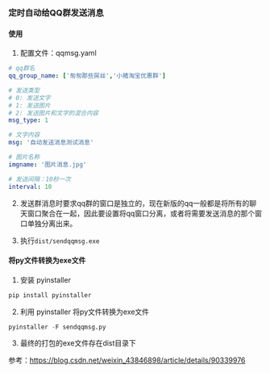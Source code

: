 ### 定时自动给QQ群发送消息

#### 使用
1. 配置文件：qqmsg.yaml
```yaml
# qq群名
qq_group_name: ['匆匆那些屌丝','小猪淘宝优惠群']

# 发送类型
# 0: 发送文字
# 1: 发送图片
# 2: 发送图片和文字的混合内容
msg_type: 1

# 文字内容
msg: '自动发送消息测试消息'

# 图片名称
imgname: '图片消息.jpg'

# 发送间隔：10秒一次
interval: 10
```

2. 发送群消息时要求qq群的窗口是独立的，现在新版的qq一般都是将所有的聊天窗口聚合在一起，因此要设置将qq窗口分离，或者将需要发送消息的那个窗口单独分离出来。 

3. 执行`dist/sendqqmsg.exe`

#### 将py文件转换为exe文件
1. 安装 pyinstaller
```python
pip install pyinstaller
```
2. 利用 pyinstaller 将py文件转换为exe文件
```python
pyinstaller -F sendqqmsg.py
```
3. 最终的打包的exe文件存在dist目录下

参考：https://blog.csdn.net/weixin_43846898/article/details/90339976
